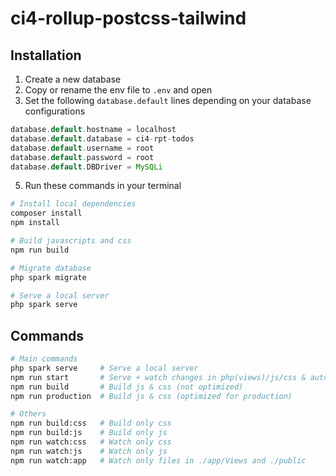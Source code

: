 # ci4-rollup-postcss-tailwind

## Installation
1. Create a new database
2. Copy or rename the env file to `.env` and open
3. Set the following `database.default` lines depending on your database configurations
```php
database.default.hostname = localhost
database.default.database = ci4-rpt-todos
database.default.username = root
database.default.password = root
database.default.DBDriver = MySQLi
```
5. Run these commands in your terminal
```bash
# Install local dependencies
composer install
npm install

# Build javascripts and css
npm run build

# Migrate database
php spark migrate

# Serve a local server
php spark serve
```

## Commands
```bash
# Main commands
php spark serve     # Serve a local server
npm run start       # Serve + watch changes in php(views)/js/css & auto build
npm run build       # Build js & css (not optimized)
npm run production  # Build js & css (optimized for production)

# Others
npm run build:css   # Build only css
npm run build:js    # Build only js
npm run watch:css   # Watch only css
npm run watch:js    # Watch only js
npm run watch:app   # Watch only files in ./app/Views and ./public
```
